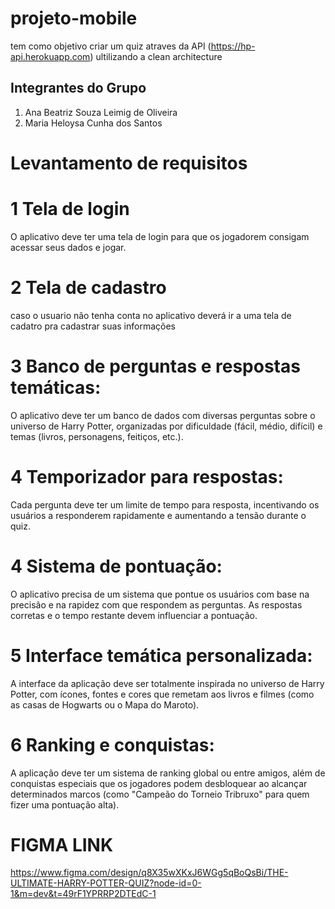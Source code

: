 # projeto-mobile
tem como  objetivo criar um quiz atraves da API (https://hp-api.herokuapp.com) 
ultilizando a clean architecture
## Integrantes do Grupo
1. Ana Beatriz Souza Leimig de Oliveira
2. Maria Heloysa Cunha dos Santos

# Levantamento de requisitos

# 1 Tela de login 
O aplicativo deve ter uma tela de login para que os jogadorem consigam acessar seus dados e jogar.

# 2 Tela de cadastro
caso o usuario não tenha conta no aplicativo deverá ir a uma tela de cadatro pra cadastrar suas informações


# 3 Banco de perguntas e respostas temáticas:
O aplicativo deve ter um banco de dados com diversas perguntas sobre o universo de Harry Potter, organizadas por dificuldade (fácil, médio, difícil) e temas (livros, personagens, feitiços, etc.).

# 4 Temporizador para respostas:
Cada pergunta deve ter um limite de tempo para resposta, incentivando os usuários a responderem rapidamente e aumentando a tensão durante o quiz.

# 4 Sistema de pontuação:
O aplicativo precisa de um sistema que pontue os usuários com base na precisão e na rapidez com que respondem as perguntas. As respostas corretas e o tempo restante devem influenciar a pontuação.

# 5 Interface temática personalizada:
A interface da aplicação deve ser totalmente inspirada no universo de Harry Potter, com ícones, fontes e cores que remetam aos livros e filmes (como as casas de Hogwarts ou o Mapa do Maroto).

# 6 Ranking e conquistas:
A aplicação deve ter um sistema de ranking global ou entre amigos, além de conquistas especiais que os jogadores podem desbloquear ao alcançar determinados marcos (como "Campeão do Torneio Tribruxo" para quem fizer uma pontuação alta).

# FIGMA LINK
https://www.figma.com/design/q8X35wXKxJ6WGg5qBoQsBi/THE-ULTIMATE-HARRY-POTTER-QUIZ?node-id=0-1&m=dev&t=49rF1YPRRP2DTEdC-1

